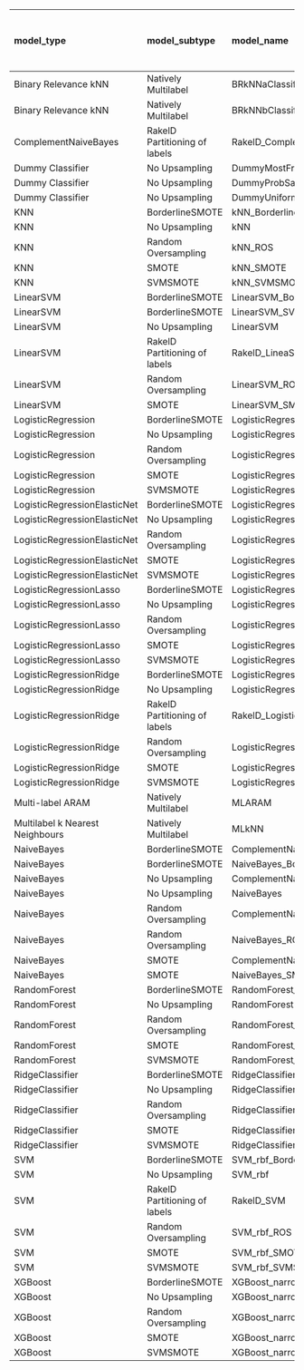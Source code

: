 | model_type                      | model_subtype                 | model_name                                   |   title |   title and first paragraph | title and 5 sentences   |   title and 10 sentences |   title and first sentence each paragraph |   raw text |
|:--------------------------------|:------------------------------|:---------------------------------------------|--------:|----------------------------:|:------------------------|-------------------------:|------------------------------------------:|-----------:|
| Binary Relevance kNN            | Natively Multilabel           | BRkNNaClassifier                             |   0     |                       0.019 | 0.010                   |                    0.01  |                                     0     |      0.019 |
| Binary Relevance kNN            | Natively Multilabel           | BRkNNbClassifier                             |   0     |                       0     | 0.000                   |                    0     |                                     0     |      0     |
| ComplementNaiveBayes            | RakelD Partitioning of labels | RakelD_ComplementNB                          |   0.039 |                       0.068 | 0.068                   |                    0.097 |                                     0.087 |      0.087 |
| Dummy Classifier                | No Upsampling                 | DummyMostFrequent                            |   0     |                       0     | 0.000                   |                    0     |                                     0     |      0     |
| Dummy Classifier                | No Upsampling                 | DummyProbSampling                            |   0.01  |                       0     | 0.000                   |                    0     |                                     0     |      0     |
| Dummy Classifier                | No Upsampling                 | DummyUniformSampling                         |   0     |                       0     | 0.000                   |                    0     |                                     0     |      0     |
| KNN                             | BorderlineSMOTE               | kNN_BorderlineSMOTE                          |   0     |                       0     | 0.000                   |                    0     |                                     0     |      0     |
| KNN                             | No Upsampling                 | kNN                                          |   0.039 |                       0     | 0.010                   |                    0.019 |                                     0.01  |      0.029 |
| KNN                             | Random Oversampling           | kNN_ROS                                      |   0.019 |                       0     | 0.000                   |                    0.01  |                                     0     |      0     |
| KNN                             | SMOTE                         | kNN_SMOTE                                    |   0     |                       0     | 0.000                   |                    0     |                                     0     |      0     |
| KNN                             | SVMSMOTE                      | kNN_SVMSMOTE                                 |   0     |                       0     | 0.000                   |                    0     |                                     0     |      0     |
| LinearSVM                       | BorderlineSMOTE               | LinearSVM_BorderlineSMOTE                    |   0.039 |                       0.058 | 0.087                   |                    0.107 |                                     0.117 |      0.107 |
| LinearSVM                       | BorderlineSMOTE               | LinearSVM_SVMSMOTE                           |   0     |                       0.058 | 0.087                   |                    0.107 |                                     0.117 |      0.107 |
| LinearSVM                       | No Upsampling                 | LinearSVM                                    |   0.078 |                       0.058 | 0.087                   |                    0.107 |                                     0.117 |      0.107 |
| LinearSVM                       | RakelD Partitioning of labels | RakelD_LineaSVM                              |   0.097 |                       0.058 | 0.049                   |                    0.087 |                                     0.087 |      0.097 |
| LinearSVM                       | Random Oversampling           | LinearSVM_ROS                                |   0.078 |                       0.058 | 0.087                   |                    0.107 |                                     0.117 |      0.107 |
| LinearSVM                       | SMOTE                         | LinearSVM_SMOTE                              |   0.019 |                       0.058 | 0.087                   |                    0.107 |                                     0.117 |      0.107 |
| LogisticRegression              | BorderlineSMOTE               | LogisticRegression_BorderlineSMOTE           |   0.068 |                       0.068 | 0.068                   |                    0.097 |                                     0.117 |      0.097 |
| LogisticRegression              | No Upsampling                 | LogisticRegression                           |   0.078 |                       0.049 | 0.097                   |                    0.097 |                                     0.107 |      0.107 |
| LogisticRegression              | Random Oversampling           | LogisticRegression_ROS                       |   0.078 |                       0.049 | 0.078                   |                    0.078 |                                     0.117 |      0.097 |
| LogisticRegression              | SMOTE                         | LogisticRegression_SMOTE                     |   0.039 |                       0.039 | 0.078                   |                    0.097 |                                     0.107 |      0.097 |
| LogisticRegression              | SVMSMOTE                      | LogisticRegression_SVMSMOTE                  |   0.058 |                       0.029 | 0.068                   |                    0.068 |                                     0.087 |      0.087 |
| LogisticRegressionElasticNet    | BorderlineSMOTE               | LogisticRegressionElasticNet_BorderlineSMOTE |   0.068 |                       0.078 | 0.049                   |                    0.087 |                                     0.107 |      0.087 |
| LogisticRegressionElasticNet    | No Upsampling                 | LogisticRegressionElasticNet                 |   0.068 |                       0.087 | 0.068                   |                    0.087 |                                     0.117 |      0.097 |
| LogisticRegressionElasticNet    | Random Oversampling           | LogisticRegressionElasticNet_ROS             |   0.068 |                       0.078 | 0.068                   |                    0.087 |                                     0.087 |      0.068 |
| LogisticRegressionElasticNet    | SMOTE                         | LogisticRegressionElasticNet_SMOTE           |   0.058 |                       0.068 | 0.068                   |                    0.087 |                                     0.087 |      0.107 |
| LogisticRegressionElasticNet    | SVMSMOTE                      | LogisticRegressionElasticNet_SVMSMOTE        |   0.097 |                       0.068 | 0.078                   |                    0.078 |                                     0.078 |      0.078 |
| LogisticRegressionLasso         | BorderlineSMOTE               | LogisticRegressionLasso_BorderlineSMOTE      |   0.078 |                       0.039 | 0.097                   |                    0.049 |                                     0.087 |      0.049 |
| LogisticRegressionLasso         | No Upsampling                 | LogisticRegressionLasso                      |   0.078 |                       0.049 | 0.097                   |                    0.049 |                                     0.068 |      0.068 |
| LogisticRegressionLasso         | Random Oversampling           | LogisticRegressionLasso_ROS                  |   0.078 |                       0.049 | 0.078                   |                    0.049 |                                     0.068 |      0.039 |
| LogisticRegressionLasso         | SMOTE                         | LogisticRegressionLasso_SMOTE                |   0.078 |                       0.049 | 0.078                   |                    0.049 |                                     0.078 |      0.068 |
| LogisticRegressionLasso         | SVMSMOTE                      | LogisticRegressionLasso_SVMSMOTE             |   0.068 |                       0.068 | 0.078                   |                    0.039 |                                     0.068 |      0.058 |
| LogisticRegressionRidge         | BorderlineSMOTE               | LogisticRegressionRidge_BorderlineSMOTE      |   0.087 |                       0.058 | 0.087                   |                    0.107 |                                     0.107 |      0.097 |
| LogisticRegressionRidge         | No Upsampling                 | LogisticRegressionRidge                      |   0.078 |                       0.068 | 0.097                   |                    0.107 |                                     0.087 |      0.117 |
| LogisticRegressionRidge         | RakelD Partitioning of labels | RakelD_LogisticRegression                    |   0.087 |                       0.058 | 0.087                   |                    0.078 |                                     0.097 |      0.136 |
| LogisticRegressionRidge         | Random Oversampling           | LogisticRegressionRidge_ROS                  |   0.078 |                       0.058 | 0.087                   |                    0.097 |                                     0.097 |      0.107 |
| LogisticRegressionRidge         | SMOTE                         | LogisticRegressionRidge_SMOTE                |   0.068 |                       0.068 | 0.087                   |                    0.107 |                                     0.107 |      0.097 |
| LogisticRegressionRidge         | SVMSMOTE                      | LogisticRegressionRidge_SVMSMOTE             |   0.058 |                       0.049 | 0.087                   |                    0.097 |                                     0.097 |      0.087 |
| Multi-label ARAM                | Natively Multilabel           | MLARAM                                       |   0     |                       0     | 0                       |                    0     |                                     0     |      0     |
| Multilabel k Nearest Neighbours | Natively Multilabel           | MLkNN                                        |   0.019 |                       0.049 | 0.049                   |                    0     |                                     0.029 |      0.068 |
| NaiveBayes                      | BorderlineSMOTE               | ComplementNaiveBayes_BorderlineSMOTE         |   0.049 |                       0.049 | 0.019                   |                    0.039 |                                     0.029 |      0.019 |
| NaiveBayes                      | BorderlineSMOTE               | NaiveBayes_BorderlineSMOTE                   |   0.049 |                       0.058 | 0.078                   |                    0.058 |                                     0.068 |      0.029 |
| NaiveBayes                      | No Upsampling                 | ComplementNaiveBayes                         |   0.068 |                       0.117 | 0.136                   |                    0.117 |                                     0.117 |      0.117 |
| NaiveBayes                      | No Upsampling                 | NaiveBayes                                   |   0.058 |                       0.107 | 0.107                   |                    0.107 |                                     0.078 |      0.087 |
| NaiveBayes                      | Random Oversampling           | ComplementNaiveBayes_ROS                     |   0.029 |                       0.029 | 0.029                   |                    0.039 |                                     0.019 |      0.029 |
| NaiveBayes                      | Random Oversampling           | NaiveBayes_ROS                               |   0.029 |                       0.019 | 0.039                   |                    0.019 |                                     0.019 |      0.039 |
| NaiveBayes                      | SMOTE                         | ComplementNaiveBayes_SMOTE                   |   0.01  |                       0.049 | 0.049                   |                    0.068 |                                     0.049 |      0.029 |
| NaiveBayes                      | SMOTE                         | NaiveBayes_SMOTE                             |   0.019 |                       0.058 | 0.039                   |                    0.049 |                                     0.029 |      0.019 |
| RandomForest                    | BorderlineSMOTE               | RandomForest_BorderlineSMOTE                 |   0.078 |                       0.117 | 0.136                   |                    0.117 |                                     0.117 |      0.117 |
| RandomForest                    | No Upsampling                 | RandomForest                                 |   0.078 |                       0.117 | 0.146                   |                    0.136 |                                     0.107 |      0.126 |
| RandomForest                    | Random Oversampling           | RandomForest_ROS                             |   0.068 |                       0.078 | 0.117                   |                    0.126 |                                     0.136 |      0.146 |
| RandomForest                    | SMOTE                         | RandomForest_SMOTE                           |   0.078 |                       0.078 | 0.136                   |                    0.136 |                                     0.136 |      0.078 |
| RandomForest                    | SVMSMOTE                      | RandomForest_SVMSMOTE                        |   0.078 |                       0.126 | **0.165**               |                    0.146 |                                     0.136 |      0.146 |
| RidgeClassifier                 | BorderlineSMOTE               | RidgeClassifier_BorderlineSMOTE              |   0.078 |                       0.049 | 0.087                   |                    0.087 |                                     0.087 |      0.107 |
| RidgeClassifier                 | No Upsampling                 | RidgeClassifier                              |   0.078 |                       0.049 | 0.087                   |                    0.087 |                                     0.087 |      0.107 |
| RidgeClassifier                 | Random Oversampling           | RidgeClassifier_ROS                          |   0.078 |                       0.049 | 0.087                   |                    0.087 |                                     0.087 |      0.107 |
| RidgeClassifier                 | SMOTE                         | RidgeClassifier_SMOTE                        |   0.078 |                       0.049 | 0.087                   |                    0.087 |                                     0.087 |      0.107 |
| RidgeClassifier                 | SVMSMOTE                      | RidgeClassifier_SVMSMOTE                     |   0.058 |                       0.039 | 0.068                   |                    0.078 |                                     0.087 |      0.078 |
| SVM                             | BorderlineSMOTE               | SVM_rbf_BorderlineSMOTE                      |   0.039 |                       0.049 | 0.049                   |                    0.058 |                                     0.049 |      0.087 |
| SVM                             | No Upsampling                 | SVM_rbf                                      |   0.039 |                       0.049 | 0.049                   |                    0.049 |                                     0.068 |      0.078 |
| SVM                             | RakelD Partitioning of labels | RakelD_SVM                                   |   0.019 |                       0.039 | 0.078                   |                    0.058 |                                     0.049 |      0.039 |
| SVM                             | Random Oversampling           | SVM_rbf_ROS                                  |   0.049 |                       0.058 | 0.058                   |                    0.058 |                                     0.078 |      0.097 |
| SVM                             | SMOTE                         | SVM_rbf_SMOTE                                |   0.01  |                       0.049 | 0.039                   |                    0.058 |                                     0.049 |      0.087 |
| SVM                             | SVMSMOTE                      | SVM_rbf_SVMSMOTE                             |   0.029 |                       0.019 | 0.039                   |                    0.058 |                                     0.087 |      0.087 |
| XGBoost                         | BorderlineSMOTE               | XGBoost_narrow_BorderlineSMOTE               |   0.029 |                       0.019 | 0.039                   |                    0.097 |                                     0.058 |      0.117 |
| XGBoost                         | No Upsampling                 | XGBoost_narrow                               |   0.019 |                       0.039 | 0.049                   |                    0.087 |                                     0.097 |      0.078 |
| XGBoost                         | Random Oversampling           | XGBoost_narrow_ROS                           |   0.019 |                       0.039 | 0.019                   |                    0.078 |                                     0.117 |      0.087 |
| XGBoost                         | SMOTE                         | XGBoost_narrow_SMOTE                         |   0.029 |                       0.049 | 0.039                   |                    0.107 |                                     0.087 |      0.078 |
| XGBoost                         | SVMSMOTE                      | XGBoost_narrow_SVMSMOTE                      |   0.029 |                       0.039 | 0.058                   |                    0.087 |                                     0.068 |      0.107 |